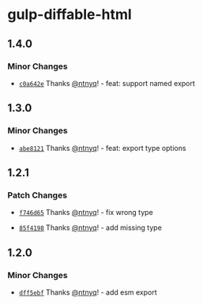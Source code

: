 # gulp-diffable-html

## 1.4.0

### Minor Changes

- [`c0a642e`](https://github.com/ntnyq/gulp-plugins/commit/c0a642ec0e680e0b38e1d3bde7426c7c33b3b335) Thanks [@ntnyq](https://github.com/ntnyq)! - feat: support named export

## 1.3.0

### Minor Changes

- [`abe8121`](https://github.com/ntnyq/gulp-plugins/commit/abe812142f50e545ad51accc8133f53edf3f81f2) Thanks [@ntnyq](https://github.com/ntnyq)! - feat: export type options

## 1.2.1

### Patch Changes

- [`f746d65`](https://github.com/ntnyq/gulp-plugins/commit/f746d65bfe0a9a70bee590e23b07d6a0fb150fa5) Thanks [@ntnyq](https://github.com/ntnyq)! - fix wrong type

* [`85f4198`](https://github.com/ntnyq/gulp-plugins/commit/85f4198d07c03d7a5966ea1f1b93dfa0cf700ab1) Thanks [@ntnyq](https://github.com/ntnyq)! - add missing type

## 1.2.0

### Minor Changes

- [`dff5ebf`](https://github.com/ntnyq/gulp-plugins/commit/dff5ebf86d128fa4e418c4b9fe02c23d9370dee0) Thanks [@ntnyq](https://github.com/ntnyq)! - add esm export
